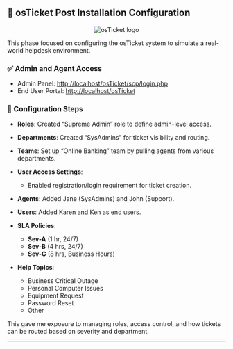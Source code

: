 ## 🧪 osTicket Post Installation Configuration

<p align="center">
<img src="https://i.imgur.com/Clzj7Xs.png" alt="osTicket logo"/>
</p>


This phase focused on configuring the osTicket system to simulate a real-world helpdesk environment.

### ✅ Admin and Agent Access
- Admin Panel: [http://localhost/osTicket/scp/login.php](http://localhost/osTicket/scp/login.php)
- End User Portal: [http://localhost/osTicket](http://localhost/osTicket)

### 🔧 Configuration Steps

- **Roles**: Created “Supreme Admin” role to define admin-level access.
- **Departments**: Created “SysAdmins” for ticket visibility and routing.
- **Teams**: Set up “Online Banking” team by pulling agents from various departments.
- **User Access Settings**:
  - Enabled registration/login requirement for ticket creation.

- **Agents**: Added Jane (SysAdmins) and John (Support).
- **Users**: Added Karen and Ken as end users.
- **SLA Policies**:
  - **Sev-A** (1 hr, 24/7)
  - **Sev-B** (4 hrs, 24/7)
  - **Sev-C** (8 hrs, Business Hours)
- **Help Topics**:
  - Business Critical Outage
  - Personal Computer Issues
  - Equipment Request
  - Password Reset
  - Other

This gave me exposure to managing roles, access control, and how tickets can be routed based on severity and department.

---
